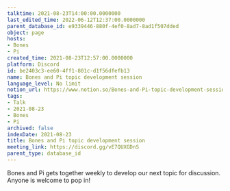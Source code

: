 ```yaml
---
talktime: 2021-08-23T14:00:00.0000000
last_edited_time: 2022-06-12T12:37:00.0000000
parent_database_id: e9339446-880f-4ef0-8ad7-8ad1f507dded
object: page
hosts:
- Bones
- Pi
created_time: 2021-08-23T12:57:00.0000000
platform: Discord
id: be2403c3-ee60-4ff1-801c-d1f56dfefb13
name: Bones and Pi topic development session
language_level: No limit
notion_url: https://www.notion.so/Bones-and-Pi-topic-development-session-be2403c3ee604ff1801cd1f56dfefb13
tags:
- Talk
- 2021-08-23
- Bones
- Pi
archived: false
indexDate: 2021-08-23
title: Bones and Pi topic development session
meeting_link: https://discord.gg/vE7QUXGDnS
parent_type: database_id
---
```


Bones and Pi gets together weekly to develop our next topic for discussion.
Anyone is welcome to pop in!










